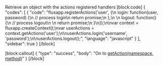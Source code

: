 Retrieve an object with the actions registered handlers
[block:code]
{
  "codes": [
    {
      "code": "fluxapp.registerActions('user', {\n  login: function(user, password) {\n    // process login\n    return promise;\n  },\n  \n  logout: function() {\n    // process logout\n    \n    return promise;\n  }\n});\n\nvar context = fluxapp.createContext();\nvar userActions = context.getActions('user');\n\nuserActions.login('username', 'password');\n\nuserActions.logout();",
      "language": "javascript"
    }
  ],
  "sidebar": true
}
[/block]

[block:callout]
{
  "type": "success",
  "body": "On to [getAction(namespace, method)](doc:getactionnamespace-method)"
}
[/block]